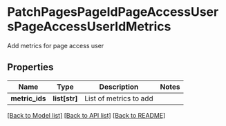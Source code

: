 # PatchPagesPageIdPageAccessUsersPageAccessUserIdMetrics

Add metrics for page access user
## Properties
Name | Type | Description | Notes
------------ | ------------- | ------------- | -------------
**metric_ids** | **list[str]** | List of metrics to add | 

[[Back to Model list]](../README.md#documentation-for-models) [[Back to API list]](../README.md#documentation-for-api-endpoints) [[Back to README]](../README.md)


